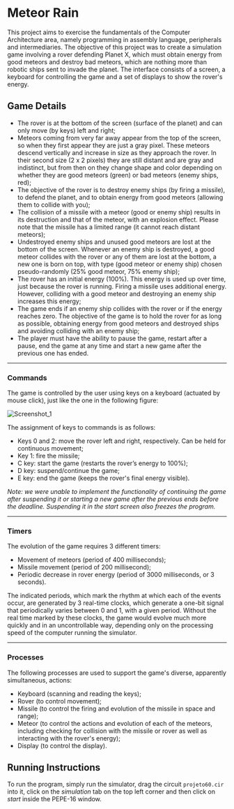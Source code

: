 # Meteor Rain

This project aims to exercise the fundamentals of the Computer Architecture area, namely programming in assembly language, peripherals and intermediaries. The objective of this project was to create a simulation game involving a rover defending Planet X, which must obtain energy from good meteors and destroy bad meteors, which are nothing more than robotic ships sent to invade the planet. The interface consists of a screen, a keyboard for controlling the game and a set of displays to show the rover's energy.

## Game Details

- The rover is at the bottom of the screen (surface of the planet) and can only move (by keys) left and right;
- Meteors coming from very far away appear from the top of the screen, so when they first appear they are just a gray pixel. These meteors descend vertically and increase in size as they approach the rover. In their second size (2 x 2 pixels) they are still distant and are gray and indistinct, but from then on they change shape and color depending on whether they are good meteors (green) or bad meteors (enemy ships, red);
- The objective of the rover is to destroy enemy ships (by firing a missile), to defend the planet, and to obtain energy from good meteors (allowing them to collide with you);
- The collision of a missile with a meteor (good or enemy ship) results in its destruction and that of the meteor, with an explosion effect. Please note that the missile has a limited range (it cannot reach distant meteors);
- Undestroyed enemy ships and unused good meteors are lost at the bottom of the screen. Whenever an enemy ship is destroyed, a good meteor collides with the rover or any of them are lost at the bottom, a new one is born on top, with type (good meteor or enemy ship) chosen pseudo-randomly (25% good meteor, 75% enemy ship);
- The rover has an initial energy (100%). This energy is used up over time, just because the rover is running. Firing a missile uses additional energy. However, colliding with a good meteor and destroying an enemy ship increases this energy;
- The game ends if an enemy ship collides with the rover or if the energy reaches zero. The objective of the game is to hold the rover for as long as possible, obtaining energy from good meteors and destroyed ships and avoiding colliding with an enemy ship;
- The player must have the ability to pause the game, restart after a pause, end the game at any time and start a new game after the previous one has ended.

---

### Commands

The game is controlled by the user using keys on a keyboard (actuated by mouse click), just like the one in the following figure:

![Screenshot_1](https://github.com/TiDeane/Meteor-Rain/assets/120483063/bc0aebf2-e526-4704-b982-754afd36b702)
 
The assignment of keys to commands is as follows:
- Keys 0 and 2: move the rover left and right, respectively. Can be held for continuous movement;
- Key 1: fire the missile;
- C key: start the game (restarts the rover’s energy to 100%);
- D key: suspend/continue the game;
- E key: end the game (keeps the rover's final energy visible).

_Note: we were unable to implement the functionality of continuing the game after suspending it or starting a new game after the previous ends before the deadline. Suspending it in the start screen also freezes the program._

---

### Timers

The evolution of the game requires 3 different timers:
- Movement of meteors (period of 400 milliseconds);
- Missile movement (period of 200 millisecond);
- Periodic decrease in rover energy (period of 3000 milliseconds, or 3 seconds).

The indicated periods, which mark the rhythm at which each of the events occur, are generated by 3 real-time clocks, which generate a one-bit signal that periodically varies between 0 and 1, with a given period. Without the real time marked by these clocks, the game would evolve much more quickly and in an uncontrollable way, depending only on the processing speed of the computer running the simulator.

---

### Processes

The following processes are used to support the game's diverse, apparently simultaneous, actions:
- Keyboard (scanning and reading the keys);
- Rover (to control movement);
- Missile (to control the firing and evolution of the missile in space and range);
- Meteor (to control the actions and evolution of each of the meteors, including checking for collision with the missile or rover as well as interacting with the rover's energy);
- Display (to control the display).

## Running Instructions

To run the program, simply run the simulator, drag the circuit `projeto60.cir` into it, click on the _simulation_ tab on the top left corner and then click on _start_ inside the PEPE-16 window.